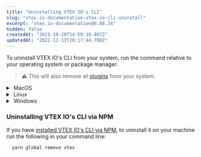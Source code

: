 ```yaml
---
title: "Uninstalling VTEX IO's CLI"
slug: "vtex-io-documentation-vtex-io-cli-uninstall"
excerpt: "vtex.io-documentation@0.88.24"
hidden: false
createdAt: "2021-10-20T14:59:19.807Z"
updatedAt: "2022-12-13T20:17:44.708Z"
---
```

To uninstall VTEX IO's CLI from your system, run the command relative to your operating system or package manager.

>⚠️ This will also remove all [plugins](https://developers.vtex.com/vtex-developer-docs/docs/vtex-io-documentation-vtex-io-cli-plugins) from your system.

<details>
  <summary><span class="fa fa-apple">&nbsp;</span>MacOS</summary>
  </br>
  
- Brew

```sh
brew uninstall vtex
```
  
</br>
</details>

<details>
  <summary><span class="fa fa-linux">&nbsp;</span>Linux</summary>
</br>

- Standalone

```sh
curl -L https://vtex.io/vtexcli/uninstall | sh
```

> ℹ️ The standalone is a tarball with a binary that contains its own node.js binary.
</br>
</details>

<details>
  <summary><span class="fa fa-windows">&nbsp;</span>Windows</summary>
</br>

- Standalone.exe
  
  Follow the [Window's uninstall tutorial](https://support.microsoft.com/en-us/windows/uninstall-or-remove-apps-and-programs-in-windows-10-4b55f974-2cc6-2d2b-d092-5905080eaf98) to remove the VTEX IO's CLI from your programs list.

</br>
</details>

### Uninstalling VTEX IO's CLI via NPM

If you have [installed VTEX IO's CLI via NPM](https://developers.vtex.com/vtex-developer-docs/docs/vtex-io-documentation-vtex-io-cli-install), to uninstall it on your machine run the following in your command line:

```sh
  yarn global remove vtex
```
